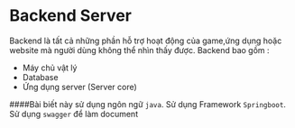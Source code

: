 # Backend Server
Backend là tất cả những phần hỗ trợ hoạt động của game,ứng dụng hoặc website mà người dùng không thể nhìn thấy được. Backend bao gồm :
- Máy chủ vật lý
- Database
- Ứng dụng server (Server core)

####Bài biết này sử dụng ngôn ngữ `java`. Sử dụng Framework `Springboot`. Sử dụng `swagger` để làm document
